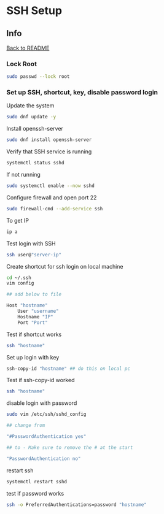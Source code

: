# SSH Setup

## Info

[Back to README](README.md)

### Lock Root

```sh
sudo passwd --lock root
```

### Set up SSH, shortcut, key, disable password login

Update the system

```sh
sudo dnf update -y
```

Install openssh-server

```sh
sudo dnf install openssh-server
```

Verify that SSH service is running

```sh
systemctl status sshd
```

If not running

```sh
sudo systemctl enable --now sshd
```

Configure firewall and open port 22

```sh
sudo firewall-cmd --add-service ssh
```

To get IP

```sh
ip a
```

Test login with SSH

```sh
ssh user@"server-ip"
```

Create shortcut for ssh login on local machine

```sh
cd ~/.ssh
vim config

## add below to file

Host "hostname"
    User "username"
    Hostname "IP"
    Port "Port"
```

Test if shortcut works

```sh
ssh "hostname"
```

Set up login with key

```sh
ssh-copy-id "hostname" ## do this on local pc
```

Test if ssh-copy-id worked

```sh
ssh "hostname"
```

disable login with password

```sh
sudo vim /etc/ssh/sshd_config

## change from

"#PasswordAuthentication yes"

## to - Make sure to remove the # at the start

"PasswordAuthentication no"
```

restart ssh

```sh
systemctl restart sshd
```

test if password works

```sh
ssh -o PreferredAuthentications=password "hostname"
```
